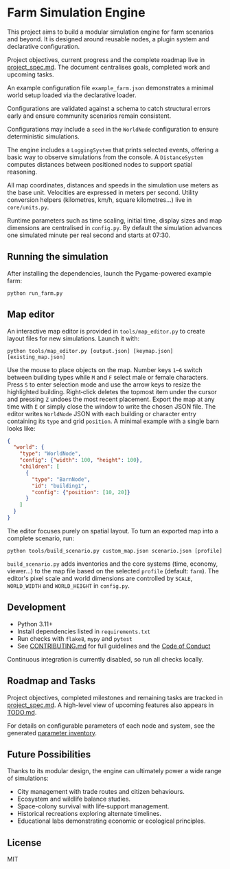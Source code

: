 # Farm Simulation Engine

This project aims to build a modular simulation engine for farm scenarios and beyond. It is designed around reusable nodes, a plugin system and declarative configuration.

Project objectives, current progress and the complete roadmap live in [project_spec.md](docs/specs/project_spec.md). The document centralises goals, completed work and upcoming tasks.

An example configuration file `example_farm.json` demonstrates a minimal world setup loaded via the declarative loader.

Configurations are validated against a schema to catch structural errors early and ensure community scenarios remain consistent.

Configurations may include a `seed` in the `WorldNode` configuration to ensure
deterministic simulations.

The engine includes a `LoggingSystem` that prints selected events, offering a basic way to observe simulations from the console. A `DistanceSystem` computes distances between positioned nodes to support spatial reasoning.

All map coordinates, distances and speeds in the simulation use meters as the
base unit. Velocities are expressed in meters per second. Utility conversion
helpers (kilometres, km/h, square kilometres…) live in `core/units.py`.

Runtime parameters such as time scaling, initial time, display sizes and map
dimensions are centralised in `config.py`. By default the simulation advances
one simulated minute per real second and starts at 07:30.

## Running the simulation

After installing the dependencies, launch the Pygame-powered example farm:

```
python run_farm.py
```

## Map editor

An interactive map editor is provided in `tools/map_editor.py` to create
layout files for new simulations. Launch it with:

```
python tools/map_editor.py [output.json] [keymap.json] [existing_map.json]
```

Use the mouse to place objects on the map. Number keys `1`–`6` switch between
building types while `M` and `F` select male or female characters. Press `S` to
enter selection mode and use the arrow keys to resize the highlighted building.
Right‑click deletes the topmost item under the cursor and pressing `Z` undoes
the most recent placement. Export the map at any time with `E` or simply close
the window to write the chosen JSON file. The editor writes `WorldNode` JSON
with each building or character entry containing its `type` and grid
`position`. A minimal example with a single barn looks like:

```json
{
  "world": {
    "type": "WorldNode",
    "config": {"width": 100, "height": 100},
    "children": [
      {
        "type": "BarnNode",
        "id": "building1",
        "config": {"position": [10, 20]}
      }
    ]
  }
}
```

The editor focuses purely on spatial layout. To turn an exported map into a
complete scenario, run:

```
python tools/build_scenario.py custom_map.json scenario.json [profile]
```

`build_scenario.py` adds inventories and the core systems (time, economy,
viewer…) to the map file based on the selected `profile` (default: `farm`).
The editor's pixel scale and world dimensions are
controlled by `SCALE`, `WORLD_WIDTH` and `WORLD_HEIGHT` in `config.py`.

## Development

* Python 3.11+
* Install dependencies listed in `requirements.txt`
* Run checks with `flake8`, `mypy` and `pytest`
* See [CONTRIBUTING.md](CONTRIBUTING.md) for full guidelines and the [Code of Conduct](CODE_OF_CONDUCT.md)

Continuous integration is currently disabled, so run all checks locally.

## Roadmap and Tasks

Project objectives, completed milestones and remaining tasks are tracked in [project_spec.md](docs/specs/project_spec.md). A high-level view of upcoming features also appears in [TODO.md](docs/checklists/todo.md).

For details on configurable parameters of each node and system, see the generated [parameter inventory](docs/parameter_inventory.md).

## Future Possibilities

Thanks to its modular design, the engine can ultimately power a wide range of simulations:

- City management with trade routes and citizen behaviours.
- Ecosystem and wildlife balance studies.
- Space-colony survival with life‑support management.
- Historical recreations exploring alternate timelines.
- Educational labs demonstrating economic or ecological principles.

## License

MIT
